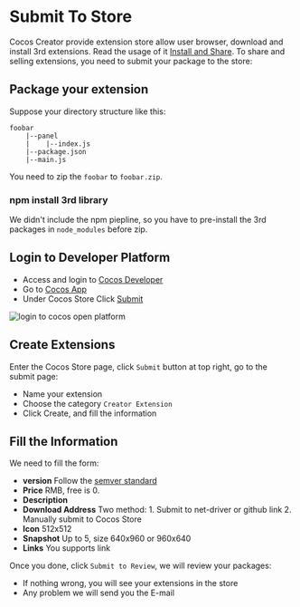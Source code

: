 # Submit To Store

Cocos Creator provide extension store allow user browser, download and install 3rd extensions. Read the usage of it [Install and Share](install-and-share.md). To share and selling extensions, you need to submit your package to the store:

## Package your extension

Suppose your directory structure like this:

```
foobar
    |--panel
    |    |--index.js
    |--package.json
    |--main.js
```

You need to zip the `foobar` to `foobar.zip`.

### npm install 3rd library

We didn't include the npm piepline, so you have to pre-install the 3rd packages in `node_modules` before zip.

## Login to Developer Platform

- Access and login to [Cocos Developer](https://open.cocos.com)
- Go to [Cocos App](https://open.cocos.com/app)
- Under Cocos Store Click [Submit](https://open.cocos.com/store/name_list)

![login to cocos open platform](submit-to-store/login.jpg)

## Create Extensions

Enter the Cocos Store page, click `Submit` button at top right, go to the submit page:

- Name your extension
- Choose the category `Creator Extension`
- Click Create, and fill the information

## Fill the Information

We need to fill the form:

- **version** Follow the [semver standard](http://semver.org/lang/zh-CN/)
- **Price** RMB, free is 0.
- **Description**
- **Download Address** Two method: 1. Submit to net-driver or github link 2. Manually submit to Cocos Store
- **Icon** 512x512
- **Snapshot** Up to 5, size 640x960 or 960x640
- **Links** You supports link

Once you done, click `Submit to Review`, we will review your packages:

- If nothing wrong, you will see your extensions in the store
- Any problem we will send you the E-mail